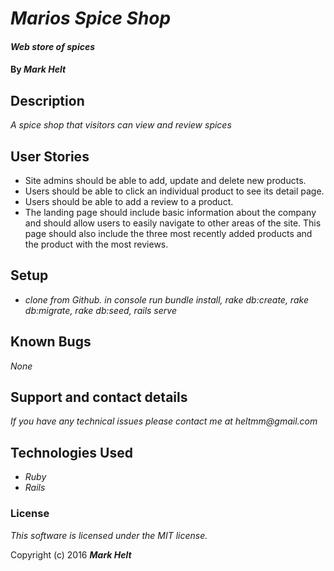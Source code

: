 # _Marios Spice Shop_

#### _Web store of spices_

#### By _**Mark Helt**_

## Description

_A spice shop that visitors can view and review spices_

## User Stories

* Site admins should be able to add, update and delete new products.
* Users should be able to click an individual product to see its detail page.
* Users should be able to add a review to a product.
* The landing page should include basic information about the company and should allow users to easily navigate to other areas of the site. This page should also include the three most recently added products and the product with the most reviews.


## Setup

* _clone from Github. in console run bundle install, rake db:create, rake db:migrate, rake db:seed, rails serve_

## Known Bugs

_None_

## Support and contact details

_If you have any technical issues please contact me at_
_heltmm@gmail.com_

## Technologies Used

* _Ruby_
* _Rails_

### License

*This software is licensed under the MIT license.*

Copyright (c) 2016 **_Mark Helt_**
